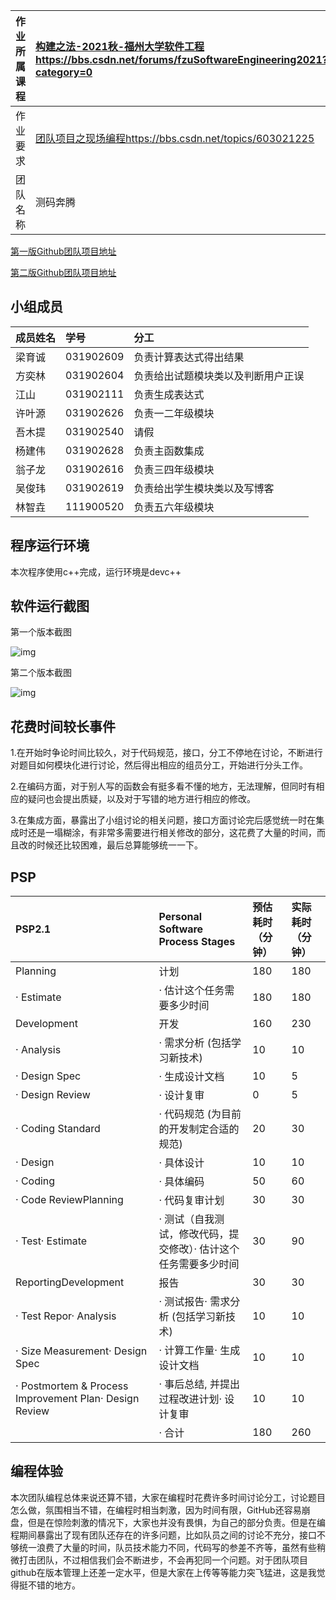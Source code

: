 | 作业所属课程 | [构建之法-2021秋-福州大学软件工程https://bbs.csdn.net/forums/fzuSoftwareEngineering2021?category=0](https://bbs.csdn.net/forums/fzuSoftwareEngineering2021?category=0) |
| :----------- | :----------------------------------------------------------- |
| 作业要求     | [团队项目之现场编程https://bbs.csdn.net/topics/603021225](https://bbs.csdn.net/topics/603021225) |
| 团队名称     | 测码奔腾                                                     |

[第一版Github团队项目地址](https://github.com/Cebudongle/software)

[第二版Github团队项目地址](https://github.com/Cebudongle/software/tree/dev)

## 小组成员

| 成员姓名 | 学号      | 分工                               |
| :------- | :-------- | :--------------------------------- |
| 梁育诚   | 031902609 | 负责计算表达式得出结果             |
| 方奕林   | 031902604 | 负责给出试题模块类以及判断用户正误 |
| 江山     | 031902111 | 负责生成表达式                     |
| 许叶源   | 031902626 | 负责一二年级模块                   |
| 吾木提   | 031902540 | 请假                               |
| 杨建伟   | 031902628 | 负责主函数集成                     |
| 翁子龙   | 031902616 | 负责三四年级模块                   |
| 吴俊玮   | 031902619 | 负责给出学生模块类以及写博客       |
| 林智垚   | 111900520 | 负责五六年级模块                   |

## 程序运行环境
本次程序使用c++完成，运行环境是devc++
## 软件运行截图
第一个版本截图

![img](https://img-community.csdnimg.cn/images/976dd85d9fd64fbba35b66d465c1697c.png "=600 #left")

第二个版本截图


![img](https://img-community.csdnimg.cn/images/a3b07892de344ba08b8c2fdbaff0fb63.png "=600 #left")

## 花费时间较长事件

1.在开始时争论时间比较久，对于代码规范，接口，分工不停地在讨论，不断进行对题目如何模块化进行讨论，然后得出相应的组员分工，开始进行分头工作。

2.在编码方面，对于别人写的函数会有挺多看不懂的地方，无法理解，但同时有相应的疑问也会提出质疑，以及对于写错的地方进行相应的修改。

3.在集成方面，暴露出了小组讨论的相关问题，接口方面讨论完后感觉统一时在集成时还是一塌糊涂，有非常多需要进行相关修改的部分，这花费了大量的时间，而且改的时候还比较困难，最后总算能够统一一下。

## PSP

| **PSP2.1**                                             | **Personal Software Process Stages**                         | **预估耗时（分钟）** | **实际耗时（分钟）** |
| :----------------------------------------------------- | :----------------------------------------------------------- | :------------------- | :------------------- |
| Planning                                               | 计划                                                         | 180                  | 180                  |
| · Estimate                                             | · 估计这个任务需要多少时间                                   | 180                  | 180                  |
| Development                                            | 开发                                                         | 160                  | 230                  |
| · Analysis                                             | · 需求分析 (包括学习新技术)                                  | 10                   | 10                   |
| · Design Spec                                          | · 生成设计文档                                               | 10                   | 5                    |
| · Design Review                                        | · 设计复审                                                   | 0                    | 5                    |
| · Coding Standard                                      | · 代码规范 (为目前的开发制定合适的规范)                      | 20                   | 30                   |
| · Design                                               | · 具体设计                                                   | 10                   | 10                   |
| · Coding                                               | · 具体编码                                                   | 50                   | 60                   |
| · Code ReviewPlanning                                  | · 代码复审计划                                               | 30                   | 30                   |
| · Test· Estimate                                       | · 测试（自我测试，修改代码，提交修改）· 估计这个任务需要多少时间 | 30                   | 90                   |
| ReportingDevelopment                                   | 报告                                                         | 30                   | 30                   |
| · Test Repor· Analysis                                 | · 测试报告· 需求分析 (包括学习新技术)                        | 10                   | 10                   |
| · Size Measurement· Design Spec                        | · 计算工作量· 生成设计文档                                   | 10                   | 10                   |
| · Postmortem & Process Improvement Plan· Design Review | · 事后总结, 并提出过程改进计划· 设计复审                     | 10                   | 10                   |
|                                                        | · 合计                                                       | 180                  | 260                  |

## 编程体验

本次团队编程总体来说还算不错，大家在编程时花费许多时间讨论分工，讨论题目怎么做，氛围相当不错，在编程时相当刺激，因为时间有限，GitHub还容易崩盘，但是在惊险刺激的情况下，大家也并没有畏惧，为自己的部分负责。但是在编程期间暴露出了现有团队还存在的许多问题，比如队员之间的讨论不充分，接口不够统一浪费了大量的时间，队员技术能力不同，代码写的参差不齐等，虽然有些稍微打击团队，不过相信我们会不断进步，不会再犯同一个问题。对于团队项目github在版本管理上还差一定水平，但是大家在上传等等能力突飞猛进，这是我觉得挺不错的地方。
